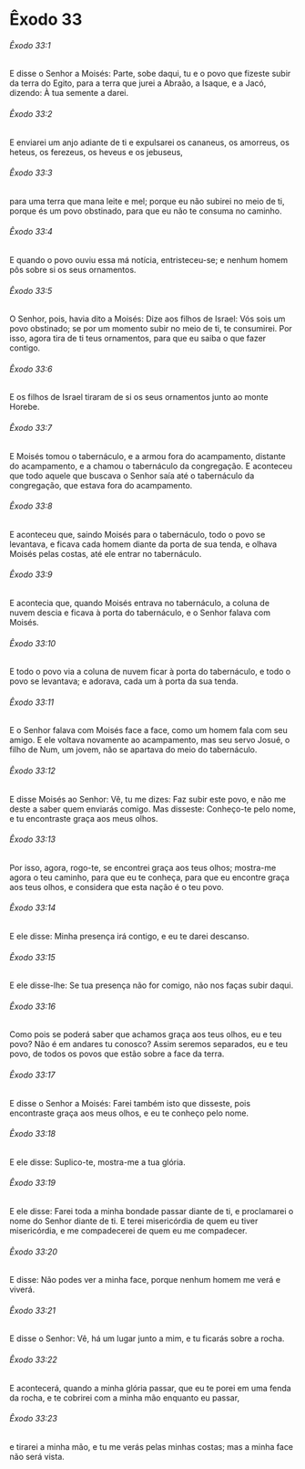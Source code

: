 # Êxodo 33

###### Êxodo 33:1

E disse o Senhor a Moisés: Parte, sobe daqui, tu e o povo que fizeste subir da terra do Egito, para a terra que jurei a Abraão, a Isaque, e a Jacó, dizendo: À tua semente a darei.

###### Êxodo 33:2

E enviarei um anjo adiante de ti e expulsarei os cananeus, os amorreus, os heteus, os ferezeus, os heveus e os jebuseus,

###### Êxodo 33:3

para uma terra que mana leite e mel; porque eu não subirei no meio de ti, porque és um povo obstinado, para que eu não te consuma no caminho.

###### Êxodo 33:4

E quando o povo ouviu essa má notícia, entristeceu-se; e nenhum homem pôs sobre si os seus ornamentos.

###### Êxodo 33:5

O Senhor, pois, havia dito a Moisés: Dize aos filhos de Israel: Vós sois um povo obstinado; se por um momento subir no meio de ti, te consumirei. Por isso, agora tira de ti teus ornamentos, para que eu saiba o que fazer contigo.

###### Êxodo 33:6

E os filhos de Israel tiraram de si os seus ornamentos junto ao monte Horebe.

###### Êxodo 33:7

E Moisés tomou o tabernáculo, e a armou fora do acampamento, distante do acampamento, e a chamou o tabernáculo da congregação. E aconteceu que todo aquele que buscava o Senhor saía até o tabernáculo da congregação, que estava fora do acampamento.

###### Êxodo 33:8

E aconteceu que, saindo Moisés para o tabernáculo, todo o povo se levantava, e ficava cada homem diante da porta de sua tenda, e olhava Moisés pelas costas, até ele entrar no tabernáculo.

###### Êxodo 33:9

E acontecia que, quando Moisés entrava no tabernáculo, a coluna de nuvem descia e ficava à porta do tabernáculo, e o Senhor falava com Moisés.

###### Êxodo 33:10

E todo o povo via a coluna de nuvem ficar à porta do tabernáculo, e todo o povo se levantava; e adorava, cada um à porta da sua tenda.

###### Êxodo 33:11

E o Senhor falava com Moisés face a face, como um homem fala com seu amigo. E ele voltava novamente ao acampamento, mas seu servo Josué, o filho de Num, um jovem, não se apartava do meio do tabernáculo.

###### Êxodo 33:12

E disse Moisés ao Senhor: Vê, tu me dizes: Faz subir este povo, e não me deste a saber quem enviarás comigo. Mas disseste: Conheço-te pelo nome, e tu encontraste graça aos meus olhos.

###### Êxodo 33:13

Por isso, agora, rogo-te, se encontrei graça aos teus olhos; mostra-me agora o teu caminho, para que eu te conheça, para que eu encontre graça aos teus olhos, e considera que esta nação é o teu povo.

###### Êxodo 33:14

E ele disse: Minha presença irá contigo, e eu te darei descanso.

###### Êxodo 33:15

E ele disse-lhe: Se tua presença não for comigo, não nos faças subir daqui.

###### Êxodo 33:16

Como pois se poderá saber que achamos graça aos teus olhos, eu e teu povo? Não é em andares tu conosco? Assim seremos separados, eu e teu povo, de todos os povos que estão sobre a face da terra.

###### Êxodo 33:17

E disse o Senhor a Moisés: Farei também isto que disseste, pois encontraste graça aos meus olhos, e eu te conheço pelo nome.

###### Êxodo 33:18

E ele disse: Suplico-te, mostra-me a tua glória.

###### Êxodo 33:19

E ele disse: Farei toda a minha bondade passar diante de ti, e proclamarei o nome do Senhor diante de ti. E terei misericórdia de quem eu tiver misericórdia, e me compadecerei de quem eu me compadecer.

###### Êxodo 33:20

E disse: Não podes ver a minha face, porque nenhum homem me verá e viverá.

###### Êxodo 33:21

E disse o Senhor: Vê, há um lugar junto a mim, e tu ficarás sobre a rocha.

###### Êxodo 33:22

E acontecerá, quando a minha glória passar, que eu te porei em uma fenda da rocha, e te cobrirei com a minha mão enquanto eu passar,

###### Êxodo 33:23

e tirarei a minha mão, e tu me verás pelas minhas costas; mas a minha face não será vista.

